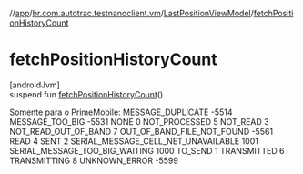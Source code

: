//[app](../../../index.md)/[br.com.autotrac.testnanoclient.vm](../index.md)/[LastPositionViewModel](index.md)/[fetchPositionHistoryCount](fetch-position-history-count.md)

# fetchPositionHistoryCount

[androidJvm]\
suspend fun [fetchPositionHistoryCount](fetch-position-history-count.md)()

Somente para o PrimeMobile: MESSAGE_DUPLICATE	-5514 MESSAGE_TOO_BIG	-5531 NONE	0 NOT_PROCESSED	5 NOT_READ	3 NOT_READ_OUT_OF_BAND	7 OUT_OF_BAND_FILE_NOT_FOUND	-5561 READ	4 SENT	2 SERIAL_MESSAGE_CELL_NET_UNAVAILABLE	1001 SERIAL_MESSAGE_TOO_BIG_WAITING	1000 TO_SEND	1 TRANSMITTED	6 TRANSMITTING	8 UNKNOWN_ERROR	-5599
